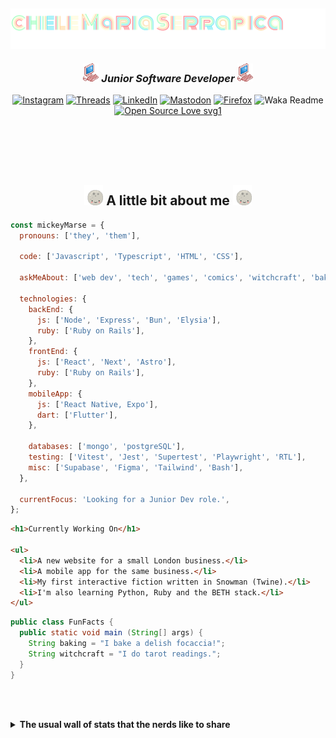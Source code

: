 <h2><img align='center' src="./img/name-title.svg"></h2>
<h3 align='center'><img src="./img/pink_computer.gif" width="25"> <em> Junior Software Developer  
</em><img src="./img/pink_computer.gif" width="25"></h3>

<section align='center'>

[![Instagram](https://img.shields.io/badge/@mickeymarse-%23E4405F.svg?style=social-pink&logo=Instagram&logoColor=white)](https://www.instagram.com/mickeymarse/)
[![Threads](https://img.shields.io/badge/@mickeymarse-000000?style=social-pink&logo=Threads&logoColor=white)](https://www.threads.net/@mickeymarse)
[![LinkedIn](https://img.shields.io/badge/linkedin-%230077B5.svg?style=social-pink&logo=linkedin&logoColor=white)](https://www.linkedin.com/in/michele-maria-serrapica-b50963288/)
[![Mastodon](https://img.shields.io/badge/-@mickeymarse-%232B90D9?style=social-pinke&logo=mastodon&logoColor=white)](https://tech.lgbt/@mickeymarse)
[![Firefox](https://img.shields.io/badge/website/portfolio-FF7139?style=social-pink&logo=Firefox-Browser&logoColor=white)](https://www.mickeymarse.dev/)
![Waka Readme](https://github.com/anmol098/anmol098/workflows/Waka%20Readme/badge.svg)
[![Open Source Love svg1](https://badges.frapsoft.com/os/v1/open-source.svg?v=103)](https://github.com/ellerbrock/open-source-badges/)

</section>
<br /><br /><br /><br />

<h2 align='center'> <img src="./img/full-moon.gif" width="30"> A little bit about me <img src="./img/full-moon.gif" width="30"></h2>

```javascript
const mickeyMarse = {
  pronouns: ['they', 'them'],

  code: ['Javascript', 'Typescript', 'HTML', 'CSS'],

  askMeAbout: ['web dev', 'tech', 'games', 'comics', 'witchcraft', 'baking'],

  technologies: {
    backEnd: {
      js: ['Node', 'Express', 'Bun', 'Elysia'],
      ruby: ['Ruby on Rails'],
    },
    frontEnd: {
      js: ['React', 'Next', 'Astro'],
      ruby: ['Ruby on Rails'],
    },
    mobileApp: {
      js: ['React Native, Expo'],
      dart: ['Flutter'],
    },

    databases: ['mongo', 'postgreSQL'],
    testing: ['Vitest', 'Jest', 'Supertest', 'Playwright', 'RTL'],
    misc: ['Supabase', 'Figma', 'Tailwind', 'Bash'],
  },

  currentFocus: 'Looking for a Junior Dev role.',
};
```

```html
<h1>Currently Working On</h1>

<ul>
  <li>A new website for a small London business.</li>
  <li>A mobile app for the same business.</li>
  <li>My first interactive fiction written in Snowman (Twine).</li>
  <li>I'm also learning Python, Ruby and the BETH stack.</li>
</ul>
```

```java
public class FunFacts {
  public static void main (String[] args) {
    String baking = "I bake a delish focaccia!";
    String witchcraft = "I do tarot readings.";
  }
}
```

<br></br>

<details>
<summary><strong>The usual wall of stats that the nerds like to share</strong></summary>
---

<!--START_SECTION:waka-->
**🐱 My GitHub Data** 

> 📦 41.4 kB Used in GitHub's Storage 
 > 
> 🏆 319 Contributions in the Year 2024
 > 
> 💼 Opted to Hire
 > 
> 📜 11 Public Repositories 
 > 
> 🔑 2 Private Repositories 
 > 
**I'm an Early 🐤** 

```text
🌞 Morning                211 commits         ██████░░░░░░░░░░░░░░░░░░░   24.51 % 
🌆 Daytime                547 commits         ████████████████░░░░░░░░░   63.53 % 
🌃 Evening                100 commits         ███░░░░░░░░░░░░░░░░░░░░░░   11.61 % 
🌙 Night                  3 commits           ░░░░░░░░░░░░░░░░░░░░░░░░░   00.35 % 
```
📅 **I'm Most Productive on Tuesday** 

```text
Monday                   76 commits          ██░░░░░░░░░░░░░░░░░░░░░░░   08.83 % 
Tuesday                  199 commits         ██████░░░░░░░░░░░░░░░░░░░   23.11 % 
Wednesday                146 commits         ████░░░░░░░░░░░░░░░░░░░░░   16.96 % 
Thursday                 178 commits         █████░░░░░░░░░░░░░░░░░░░░   20.67 % 
Friday                   190 commits         ██████░░░░░░░░░░░░░░░░░░░   22.07 % 
Saturday                 15 commits          ░░░░░░░░░░░░░░░░░░░░░░░░░   01.74 % 
Sunday                   57 commits          ██░░░░░░░░░░░░░░░░░░░░░░░   06.62 % 
```


📊 **This Week I Spent My Time On** 

```text
💬 Programming Languages: 
JavaScript               7 hrs 54 mins       █████████████████░░░░░░░░   68.71 % 
TypeScript               1 hr 21 mins        ███░░░░░░░░░░░░░░░░░░░░░░   11.81 % 
JSON                     31 mins             █░░░░░░░░░░░░░░░░░░░░░░░░   04.56 % 
Markdown                 30 mins             █░░░░░░░░░░░░░░░░░░░░░░░░   04.44 % 
Bash                     18 mins             █░░░░░░░░░░░░░░░░░░░░░░░░   02.63 % 

🔥 Editors: 
VS Code                  11 hrs 29 mins      █████████████████████████   100.00 % 

🐱‍💻 Projects: 
jschallenges             9 hrs 4 mins        ████████████████████░░░░░   78.92 % 
learning-beth-stack      2 hrs 8 mins        █████░░░░░░░░░░░░░░░░░░░░   18.62 % 
portfolio                16 mins             █░░░░░░░░░░░░░░░░░░░░░░░░   02.46 % 

💻 Operating System: 
Linux                    11 hrs 29 mins      █████████████████████████   100.00 % 
```

**I Mostly Code in JavaScript** 

```text
JavaScript               47 repos            ███████████████████░░░░░░   77.05 % 
TypeScript               5 repos             ██░░░░░░░░░░░░░░░░░░░░░░░   08.20 % 
Python                   2 repos             █░░░░░░░░░░░░░░░░░░░░░░░░   03.28 % 
Ruby                     1 repo              ░░░░░░░░░░░░░░░░░░░░░░░░░   01.64 % 
Astro                    1 repo              ░░░░░░░░░░░░░░░░░░░░░░░░░   01.64 % 
```




 Last Updated on 15/03/2024 18:36:18 UTC
<!--END_SECTION:waka-->

###### **These Readme stats are generated using github action [awesome-readme-stats](https://github.com/anmol098/waka-readme-stats)**

###### NOTE: Top languages does not indicate my skill level or anything like that. It is just a metric of which languages have been hosted by me on GitHub based on the usage across repositories. There are others which I haven't put up on GitHub.

</details>
